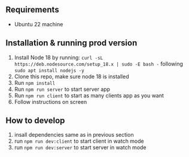 ## Requirements

- Ubuntu 22 machine

## Installation & running prod version

1. Install Node 18 by running: `curl -sL https://deb.nodesource.com/setup_18.x | sudo -E bash -` following `sudo apt install nodejs -y`
2. Clone this repo, make sure node 18 is installed
3. Run `npm install`
4. Run `npm run server` to start server app
5. Run `npm run client` to start as many clients app as you want
6. Follow instructions on screen

## How to develop

1. insall dependencies same as in previous section
2. run `npm run dev:client` to start client in watch mode
3. run `npm run dev:server` to start server in watch mode
